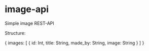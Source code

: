 # image-api
Simple image REST-API

Structure:

{
  images: [
    {
      id: Int,
      title: String,
      made_by: String,
      image: String
    }
  ]
}
